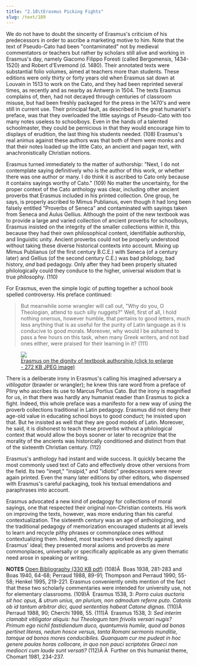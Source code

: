 ```yaml
---
title: "2.18\tErasmus Picking Fights"
slug: /text/189
---
```

We do not have to doubt the sincerity of Erasmus's criticism of his predecessors in order to ascribe a marketing motive to him. Note that the text of Pseudo-Cato had been "contaminated" not by medieval commentators or teachers but rather by scholars still alive and working in Erasmus's day, namely Giacomo Filippo Foresti (called Bergomensis, 1434-1520) and Robert d'Evremond (d. 1480). Their annotated texts were substantial folio volumes, aimed at teachers more than students. These editions were only thirty or forty years old when Erasmus sat down at Louvain in 1513 to work on the Cato, and they had been reprinted several times, as recently and as nearby as Antwerp in 1504. The texts Erasmus complains of, then, had not decayed through centuries of classroom misuse, but had been freshly packaged for the press in the 1470's and were still in current use. Their principal fault, as described in the great humanist's preface, was that they overloaded the little sayings of Pseudo-Cato with too many notes useless to schoolboys. Even in the hands of a talented schoolmaster, they could be pernicious in that they would encourage him to displays of erudition, the last thing his students needed. (108) Erasmus's real animus against these authors was that both of them were monks and that their notes loaded up the little Cato, an ancient and pagan text, with anachronistically Christian notions.

Erasmus turned immediately to the matter of authorship: "Next, I do not contemplate saying definitively who is the author of this work, or whether there was one author or many. I do think it is ascribed to Cato only because it contains sayings worthy of Cato." (109) No matter the uncertainty, for the proper context of the Cato anthology was clear, including other ancient proverbs that Erasmus included in his printed collection. One group, he says, is properly ascribed to Mimus Publianus, even though it had long been falsely entitled "Proverbs of Seneca" and contaminated with sayings taken from Seneca and Aulus Gellius. Although the point of the new textbook was to provide a large and varied collection of ancient proverbs for schoolboys, Erasmus insisted on the integrity of the smaller collections within it, this because they had their own philosophical content, identifiable authorship, and linguistic unity. Ancient proverbs could not be properly understood without taking these diverse historical contexts into account. Mixing up Mimus Publianus (of the first century B.C.E.) with Seneca (of a century later) and Gellius (of the second century C.E.) was bad philology, bad history, <em>and</em> bad pedagogy. Only after they had been properly situated philologically could they conduce to the higher, universal wisdom that is true philosophy. (110)

For Erasmus, even the simple logic of putting together a school book spelled controversy. His preface continued:
<blockquote>But meanwhile some wrangler will call out, "Why do you, O Theologian, attend to such silly nuggets?" Well, first of all, I hold nothing onerous, however humble, that pertains to good letters, much less anything that is as useful for the purity of Latin language as it is conducive to good morals. Moreover, why would I be ashamed to pass a few hours on this task, when many Greek writers, and not bad ones either, were praised for their learning in it? (111)</blockquote>
<p style="text-align: center;"></p>


<figure class="mkdn-figure">
    <a href="images_full/2.00_Chapter_Two/HFS_096.021.jpg" class="mkdn-image-link">
    <img class="mkdn-image" src="images_full/2.00_Chapter_Two/HFS_096.021.jpg" />
    <figcaption class="mkdn-figcaption">Erasmus on the dignity of textbook authorship (click to enlarge - 272 KB JPEG image)</figcaption>
    </a>
</figure>

There is a deliberate irony in Erasmus's calling his imagined adversary a <em>vitilogator</em> (brawler or wrangler); he knew this rare word from a preface of Pliny who ascribes its use to Marcus Portius Cato. But the irony is magnified for us, in that there was hardly any humanist readier than Erasmus to pick a fight. Indeed, this whole preface was a manifesto for a new way of using the proverb collections traditional in Latin pedagogy. Erasmus did not deny their age-old value in educating school boys to good conduct; he insisted upon that. But he insisted as well that they are good models of Latin. Moreover, he said, it is dishonest to teach these proverbs without a philological context that would allow the boys sooner or later to recognize that the morality of the ancients was historically conditioned and distinct from that of the sixteenth Christian century. (112)

Erasmus's anthology had instant and wide success. It quickly became the most commonly used text of Cato and effectively drove other versions from the field. Its two "inept," "insipid," and "idiotic" predecessors were never again printed. Even the many later editions by other editors, who dispensed with Erasmus's careful packaging, took his textual emendations and paraphrases into account.

Erasmus advocated a new kind of pedagogy for collections of moral sayings, one that respected their original non-Christian contexts. His work on improving the texts, however, was more enduring than his careful contextualization. The sixteenth century was an age of anthologizing, and the traditional pedagogy of memorization encouraged students at all levels to learn and recycle pithy phrases or commonplace ones without contextualizing them. Indeed, most teachers worked directly against Erasmus' ideal; they presented moral axioms and proverbs as <em>mere</em> commonplaces, universally or specifically applicable as any given thematic need arose in speaking or writing.

<strong>NOTES</strong>
<a href="http://www.humanismforsale.org/bibliography.pdf" target="new">Open Bibliography (330 KB pdf)</a>
(108)Â  Boas 1938, 281-283 and Boas 1940, 64-68; Perraud 1988, 89-91; Thompson and Perraud 1990, 55-58; Henkel 1995, 219-221. Erasmus conveniently omits mention of the fact that these two scholarly commentaries were intended for university use, not for elementary classrooms.
(109)Â  Erasmus 1538, 3: <em>Porro cuius auctoris sit hoc opus, &amp; utrum unius, an plurium, non admodum referre puto. Catonis ob id tantum arbitror dici, quod sententias habeat Catone dignas.</em>
(110)Â  Perraud 1988, 90; Cherchi 1998, 55.
(111)Â  Erasmus 1538, 3: <em>Sed interim clamabit vitiligator aliquis: hui Theologum tam frivolis versari nugis? Primum ego nichil fastidiendum duco, quantumvis humile, quod ad bonas pertinet literas, nedum hosce versus, tanta Romani sermonis munditie, tamque ad bonos mores conducibiles. Quanquam cur me pudeat in hoc genere paulas horas collocare, in quo non pauci scriptotes Graeci non mediocri cum laude sunt versati?</em>
(112)Â Â  Further on this humanist theme, Chomart 1981, 234-237.
